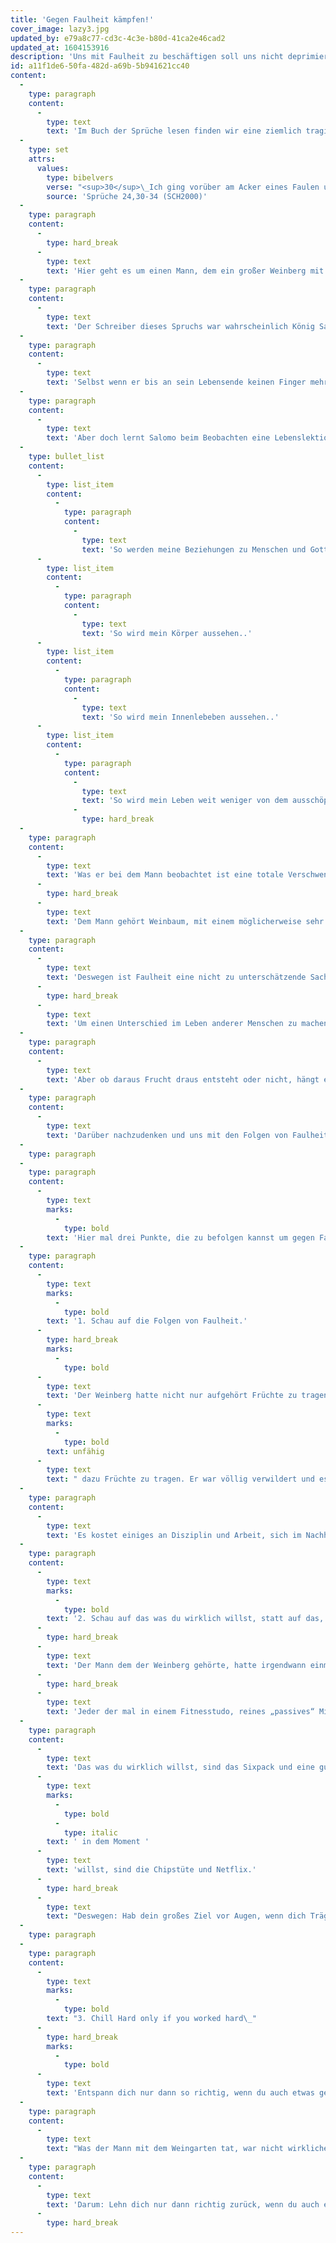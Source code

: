 ```yaml
---
title: 'Gegen Faulheit kämpfen!'
cover_image: lazy3.jpg
updated_by: e79a8c77-cd3c-4c3e-b80d-41ca2e46cad2
updated_at: 1604153916
description: 'Uns mit Faulheit zu beschäftigen soll uns nicht deprimieren, sondern inspirieren. Es soll uns dazu inspirieren, dass unser Leben einen echten Unterschied machen kann.'
id: a11f1de6-50fa-482d-a69b-5b941621cc40
content:
  -
    type: paragraph
    content:
      -
        type: text
        text: 'Im Buch der Sprüche lesen finden wir eine ziemlich tragische Begebenheit beschrieben:'
  -
    type: set
    attrs:
      values:
        type: bibelvers
        verse: "<sup>30</sup>\_Ich ging vorüber am Acker eines Faulen und am Weinberg eines Unverständigen, <sup>31</sup>\_und siehe, er ging ganz in Unkraut auf, und Nesseln überwucherten ihn, und seine Steinmauer war eingestürzt. <sup>32</sup>\_Das sah ich und nahm es mir zu Herzen; ich betrachtete es und zog eine Lehre daraus: <sup>33</sup>\_»Ein wenig schlafen, ein wenig schlummern, die Hände ein wenig in den Schoß legen, um zu ruhen« <sup>34</sup>\_— so kommt deine Armut wie ein Wegelagerer und dein Mangel wie ein bewaffneter Mann!"
        source: 'Sprüche 24,30-34 (SCH2000)'
  -
    type: paragraph
    content:
      -
        type: hard_break
      -
        type: text
        text: 'Hier geht es um einen Mann, dem ein großer Weinberg mit dazugehörigem Acker gehörte, der allerdings am verrotten war. Warum? Weil der Besitzer vor lautem Rumgedöse, sich nicht darum kümmert.'
  -
    type: paragraph
    content:
      -
        type: text
        text: 'Der Schreiber dieses Spruchs war wahrscheinlich König Salomo. Sein großer Reichtum wird in der Bibel ziemlich gut beschrieben, so dass wir wissen, dass er sich nicht wirklich Sorgen darum machen musste, arm zu werden, so wie der Mann an dessen Weinberg er vorbei lief.'
  -
    type: paragraph
    content:
      -
        type: text
        text: 'Selbst wenn er bis an sein Lebensende keinen Finger mehr krumm machen würde, wäre er immer noch so reich, dass er bis zuletzt ein Leben im Luxus leben könnte.'
  -
    type: paragraph
    content:
      -
        type: text
        text: 'Aber doch lernt Salomo beim Beobachten eine Lebenslektion, die über Weinanbau und Finanzen hinausgeht. Er realisiert: So wird mein Leben aussehen, wenn ich meinem menschlichen Hang zu Trägheit und Faulheit nachgebe.'
  -
    type: bullet_list
    content:
      -
        type: list_item
        content:
          -
            type: paragraph
            content:
              -
                type: text
                text: 'So werden meine Beziehungen zu Menschen und Gott aussehen..'
      -
        type: list_item
        content:
          -
            type: paragraph
            content:
              -
                type: text
                text: 'So wird mein Körper aussehen..'
      -
        type: list_item
        content:
          -
            type: paragraph
            content:
              -
                type: text
                text: 'So wird mein Innenlebeben aussehen..'
      -
        type: list_item
        content:
          -
            type: paragraph
            content:
              -
                type: text
                text: 'So wird mein Leben weit weniger von dem ausschöpfen, was eigentlich an Potential da wäre..'
              -
                type: hard_break
  -
    type: paragraph
    content:
      -
        type: text
        text: 'Was er bei dem Mann beobachtet ist eine totale Verschwendung seines Eigentums.'
      -
        type: hard_break
      -
        type: text
        text: 'Dem Mann gehört Weinbaum, mit einem möglicherweise sehr fruchtbaren Acker.. Aber all das Potential dass in dem Weinberg drin steckt, kommt nie zum Vorschein. Und dass alles wegen der Faulheit des Besitzers.'
  -
    type: paragraph
    content:
      -
        type: text
        text: 'Deswegen ist Faulheit eine nicht zu unterschätzende Sache. Denn Gott hat Talente, Fähigkeiten und Ressourcen in unser Leben gelegt um aus ihnen Frucht zu produzieren.'
      -
        type: hard_break
      -
        type: text
        text: 'Um einen Unterschied im Leben anderer Menschen zu machen und um uns ein erfolgreiches und funktionierendes Leben zu schenken.'
  -
    type: paragraph
    content:
      -
        type: text
        text: 'Aber ob daraus Frucht draus entsteht oder nicht, hängt entscheidend davon ab ob wir faul oder fleißig sind. Würde der selbe Weinberg einem anderen gehören, der ihn zu schätzen wüsste und nicht faul wäre würde das ganz anders aussehen und viel Frucht würde von dem Acker abgeerntet werden.'
  -
    type: paragraph
    content:
      -
        type: text
        text: 'Darüber nachzudenken und uns mit den Folgen von Faulheit zu beschäftigen, soll uns aber nicht deprimieren, sondern inspirieren. Es soll uns dazu inspirieren, alles anzugehen was den Weinberg bedroht, so dass unser Leben Frucht tragen kann und einen echten Unterschied macht.'
  -
    type: paragraph
  -
    type: paragraph
    content:
      -
        type: text
        marks:
          -
            type: bold
        text: 'Hier mal drei Punkte, die zu befolgen kannst um gegen Faulheit anzukämpfen:'
  -
    type: paragraph
    content:
      -
        type: text
        marks:
          -
            type: bold
        text: '1. Schau auf die Folgen von Faulheit.'
      -
        type: hard_break
        marks:
          -
            type: bold
      -
        type: text
        text: 'Der Weinberg hatte nicht nur aufgehört Früchte zu tragen, sondern war zu dem Zeitpunkt bereits '
      -
        type: text
        marks:
          -
            type: bold
        text: unfähig
      -
        type: text
        text: " dazu Früchte zu tragen. Er war völlig verwildert und es bräuchte erst mal einiges an harter Arbeit und Disziplin, den verrotteten Weinberg neu zu kultivieren. Bevor\_ etwas neues, gutes wachsen kann, muss erst mal alles absterben."
  -
    type: paragraph
    content:
      -
        type: text
        text: 'Es kostet einiges an Disziplin und Arbeit, sich im Nachhinein schlechte Gewohnheiten abzugewöhnen, vollgestellte Wohnungen auszumisten und sich im Nachhinein wichtiges Wissen neu anzulernen. Mach dir klar, dass es später mehr Arbeit kosten wird, als im Moment, wenn du gegen deine Faulheit ankämpfst. Es lohnt sich von vornherein fleißig zu sein, weil es dein Leben einfacher machen wird.'
  -
    type: paragraph
    content:
      -
        type: text
        marks:
          -
            type: bold
        text: '2. Schau auf das was du wirklich willst, statt auf das, was du in dem Moment willst.'
      -
        type: hard_break
      -
        type: text
        text: 'Der Mann dem der Weinberg gehörte, hatte irgendwann einmal Mauern um den Berg gebaut, weil sein eigentliches Ziel ist, dort einen effektiven Weinanbau durchzuführen. Aber seine Trägheit hatte schließlich dazu geführt, dass alles wieder verrottet ist.'
      -
        type: hard_break
      -
        type: text
        text: 'Jeder der mal in einem Fitnesstudo, reines „passives“ Mitglied war kennt das.'
  -
    type: paragraph
    content:
      -
        type: text
        text: 'Das was du wirklich willst, sind das Sixpack und eine gute Ausdauer. Aber was du'
      -
        type: text
        marks:
          -
            type: bold
          -
            type: italic
        text: ' in dem Moment '
      -
        type: text
        text: 'willst, sind die Chipstüte und Netflix.'
      -
        type: hard_break
      -
        type: text
        text: "Deswegen: Hab dein großes Ziel vor Augen, wenn dich Trägheit überkommen will.\_"
  -
    type: paragraph
  -
    type: paragraph
    content:
      -
        type: text
        marks:
          -
            type: bold
        text: "3. Chill Hard only if you worked hard\_"
      -
        type: hard_break
        marks:
          -
            type: bold
      -
        type: text
        text: 'Entspann dich nur dann so richtig, wenn du auch etwas geleistet hast.'
  -
    type: paragraph
    content:
      -
        type: text
        text: "Was der Mann mit dem Weingarten tat, war nicht wirkliches Ausruhen, da er sich ja von überhaupt nichts Ausruhen musste. Es ist richtig wichtig, sich Zeiten zu nehmen, in denen man richtig runter kommt und sich mal zurück lehnt. Es braucht solche Tage, an denen mal einfach mal nur in der Jogginghose vorm Fernseher sitzt. Aber um solche Tage als echtes Highlight zu erleben, ist es wichtig, sie sich nur dann zu gönnen, wenn sie sich wie eine Belohnung für getane Arbeit anfühlen\_"
  -
    type: paragraph
    content:
      -
        type: text
        text: 'Darum: Lehn dich nur dann richtig zurück, wenn du auch etwas getan hast, um dir das zu verdienen.'
      -
        type: hard_break
---
```


